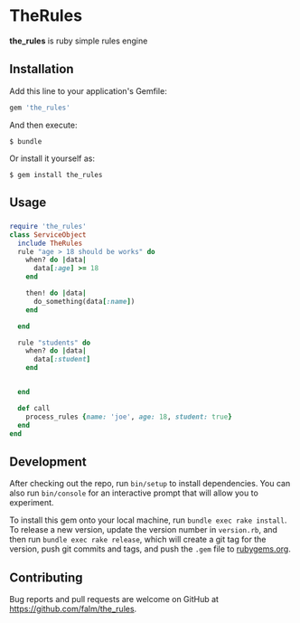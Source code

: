 # TheRules

**the_rules** is ruby simple rules engine

## Installation

Add this line to your application's Gemfile:

```ruby
gem 'the_rules'
```

And then execute:

    $ bundle

Or install it yourself as:

    $ gem install the_rules

## Usage

###

```ruby
require 'the_rules'
class ServiceObject
  include TheRules
  rule "age > 18 should be works" do
    when? do |data|
      data[:age] >= 18
    end

    then! do |data|
      do_something(data[:name])
    end

  end

  rule "students" do
    when? do |data|
      data[:student]
    end


  end

  def call
    process_rules {name: 'joe', age: 18, student: true}
  end
end
```


## Development

After checking out the repo, run `bin/setup` to install dependencies. You can also run `bin/console` for an interactive prompt that will allow you to experiment.

To install this gem onto your local machine, run `bundle exec rake install`. To release a new version, update the version number in `version.rb`, and then run `bundle exec rake release`, which will create a git tag for the version, push git commits and tags, and push the `.gem` file to [rubygems.org](https://rubygems.org).

## Contributing

Bug reports and pull requests are welcome on GitHub at https://github.com/falm/the_rules.
